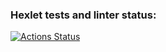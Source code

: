 ### Hexlet tests and linter status:
[![Actions Status](https://github.com/fumufu86/backend-project-lvl3/workflows/hexlet-check/badge.svg)](https://github.com/fumufu86/backend-project-lvl3/actions)